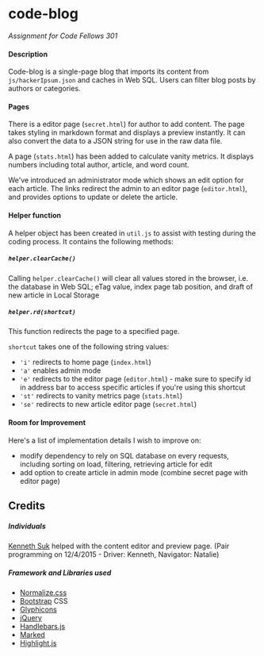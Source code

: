 # code-blog
_Assignment for Code Fellows 301_

#### Description
Code-blog is a single-page blog that imports its content from `js/hackerIpsum.json` and caches in Web SQL. Users can filter blog posts by authors or categories.

#### Pages
There is a editor page (`secret.html`) for author to add content. The page takes styling in markdown format and displays a preview instantly. It can also convert the data to a JSON string for use in the raw data file.

A page (`stats.html`) has been added to calculate vanity metrics. It displays numbers including total author, article, and word count.

We've introduced an administrator mode which shows an edit option for each article. The links redirect the admin to an editor page (`editor.html`), and provides options to update or delete the article.

#### Helper function
A helper object has been created in `util.js` to assist with testing during the coding process. It contains the following methods:

##### `helper.clearCache()`
Calling `helper.clearCache()` will clear all values stored in the browser, i.e. the database in Web SQL; eTag value, index page tab position, and draft of new article in Local Storage

##### `helper.rd(shortcut)`
This function redirects the page to a specified page.

`shortcut` takes one of the following string values:
- `'i'` redirects to home page (`index.html`)
- `'a'` enables admin mode
- `'e'` redirects to the editor page (`editor.html`) - make sure to specify id in address bar to access specific articles if you're using this shortcut
- `'st'` redirects to vanity metrics page (`stats.html`)
- `'se'` redirects to new article editor page (`secret.html`)

#### Room for Improvement
Here's a list of implementation details I wish to improve on:
- modify dependency to rely on SQL database on every requests, including sorting on load, filtering, retrieving article for edit
- add option to create article in admin mode (combine secret page with editor page)


## Credits
##### Individuals
[Kenneth Suk](https://github.com/suhk) helped with the content editor and preview page. (Pair programming on 12/4/2015 - Driver: Kenneth, Navigator: Natalie)

##### Framework and Libraries used
- [Normalize.css](http://necolas.github.io/normalize.css/)
- [Bootstrap](http://getbootstrap.com/) CSS
- [Glyphicons](http://glyphicons.com/)
- [jQuery](http://jquery.com/)
- [Handlebars.js](http://handlebarsjs.com/)
- [Marked](https://github.com/chjj/marked)
- [Highlight.js](https://highlightjs.org/)
